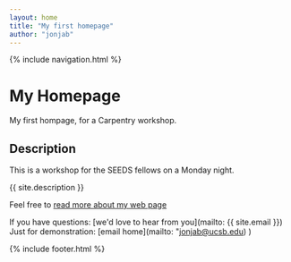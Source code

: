 ```yaml
---
layout: home
title: "My first homepage"
author: "jonjab"
---
```


{% include navigation.html %}

# My Homepage
My first hompage, for a Carpentry workshop.

## Description
This is a workshop for the SEEDS fellows on a Monday night.

{{ site.description }}


Feel free to [read more about my web page](about.md)

If you have questions: [we'd love to hear from you](mailto: {{ site.email }})
Just for demonstration: [email home](mailto: "jonjab@ucsb.edu) )

{% include footer.html %}
